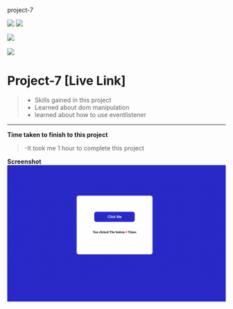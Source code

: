 project-7

![](https://img.shields.io/badge/Full%20stack--Js%20%20bootcamp-Ineuron%20-yellowgreen)
![](https://img.shields.io/badge/Hitesh%20choudhary-LCO-orange)

![](https://img.shields.io/badge/HTML--CSS-JAVASCRIPT-yellowgreen)


![](https://img.shields.io/badge/Rishu%20srivastava-BCA-orange)

# **Project-7** [Live Link]
 >- Skills gained in this project
 >- Learned about dom manipulation
 >- learned about how to use eventlistener
 
 ***
 **Time taken to finish to this project**
 
 >-It took me 1 hour to complete this project 

 **Screenshot**
 ![](./Image/Clicked_Me.png)